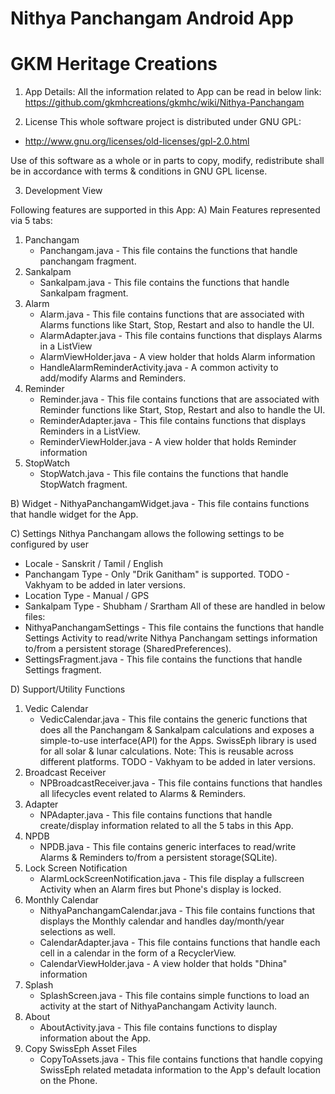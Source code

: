 # Nithya Panchangam Android App
# GKM Heritage Creations

1) App Details:
All the information related to App can be read in below link:
https://github.com/gkmhcreations/gkmhc/wiki/Nithya-Panchangam

2) License
This whole software project is distributed under GNU GPL:
 - http://www.gnu.org/licenses/old-licenses/gpl-2.0.html
 
Use of this software as a whole or in parts to copy, modify, redistribute shall be in accordance with terms & conditions in GNU GPL license.

3) Development View

Following features are supported in this App:
 A) Main Features represented via 5 tabs:
   1) Panchangam
      - Panchangam.java - This file contains the functions that handle panchangam fragment.
   2) Sankalpam
      - Sankalpam.java - This file contains the functions that handle Sankalpam fragment.
   3) Alarm
      - Alarm.java            - This file contains functions that are associated with Alarms
                                functions like Start, Stop, Restart and also to handle the UI.
      - AlarmAdapter.java     - This file contains functions that displays Alarms in a ListView
      - AlarmViewHolder.java  - A view holder that holds Alarm information
      - HandleAlarmReminderActivity.java - A common activity to add/modify Alarms and Reminders.
   4) Reminder
      - Reminder.java           - This file contains functions that are associated with Reminder
                                  functions like Start, Stop, Restart and also to handle the UI.
      - ReminderAdapter.java    - This file contains functions that displays Reminders in a ListView.
      - ReminderViewHolder.java - A view holder that holds Reminder information
   5) StopWatch
      - StopWatch.java - This file contains the functions that handle StopWatch fragment.

 B) Widget
    - NithyaPanchangamWidget.java - This file contains functions that handle widget for the App.

 C) Settings
   Nithya Panchangam allows the following settings to be configured by user
   - Locale               - Sanskrit / Tamil / English
   - Panchangam Type      - Only "Drik Ganitham" is supported.
                            TODO - Vakhyam to be added in later versions.
   - Location Type        - Manual / GPS
   - Sankalpam Type       - Shubham / Srartham
   All of these are handled in below files:
   - NithyaPanchangamSettings - This file contains the functions that handle Settings Activity
                                to read/write Nithya Panchangam settings information to/from a
                                persistent storage (SharedPreferences).
   - SettingsFragment.java    - This file contains the functions that handle Settings fragment.

 D) Support/Utility Functions
   1) Vedic Calendar
      - VedicCalendar.java - This file contains the generic functions that does all the
                             Panchangam & Sankalpam calculations and exposes a simple-to-use
                             interface(API) for the Apps.
                             SwissEph library is used for all solar & lunar calculations.
                             Note: This is reusable across different platforms.
                             TODO - Vakhyam to be added in later versions.
   2) Broadcast Receiver
      - NPBroadcastReceiver.java - This file contains functions that handles all lifecycles
                                   event related to Alarms & Reminders.
   3) Adapter
      - NPAdapter.java - This file contains functions that handle create/display information
                         related to all the 5 tabs in this App.
   4) NPDB
      - NPDB.java - This file contains generic interfaces to read/write Alarms & Reminders
                    to/from a persistent storage(SQLite).
   5) Lock Screen Notification
      - AlarmLockScreenNotification.java - This file display a fullscreen Activity when an Alarm
                                           fires but Phone's display is locked.
   6) Monthly Calendar
      - NithyaPanchangamCalendar.java - This file contains functions that displays the Monthly
                                        calendar and handles day/month/year selections as well.
      - CalendarAdapter.java          - This file contains functions that handle each cell in a
                                        calendar in the form of a RecyclerView.
      - CalendarViewHolder.java       - A view holder that holds "Dhina" information
   7) Splash
      - SplashScreen.java     - This file contains simple functions to load an activity
                                at the start of NithyaPanchangam Activity launch.
   8) About
      - AboutActivity.java    - This file contains functions to display information about the App.
   9) Copy SwissEph Asset Files
      - CopyToAssets.java   - This file contains functions that handle copying SwissEph related
                                metadata information to the App's default location on the Phone.
